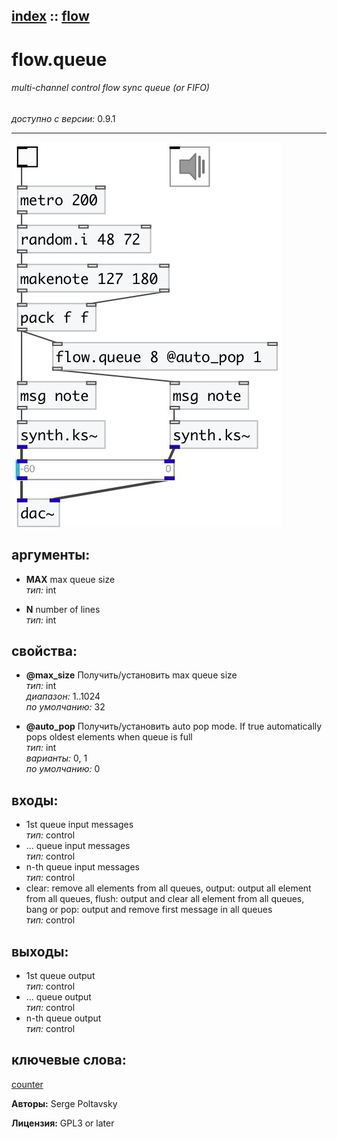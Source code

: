 [index](index.html) :: [flow](category_flow.html)
---

# flow.queue

###### multi-channel control flow sync queue (or FIFO)

*доступно с версии:* 0.9.1

---




[![example](../examples/img/flow.queue.jpg)](../examples/pd/flow.queue.pd)



## аргументы:

* **MAX**
max queue size<br>
_тип:_ int<br>

* **N**
number of lines<br>
_тип:_ int<br>





## свойства:

* **@max_size** 
Получить/установить max queue size<br>
_тип:_ int<br>
_диапазон:_ 1..1024<br>
_по умолчанию:_ 32<br>

* **@auto_pop** 
Получить/установить auto pop mode. If true automatically pops oldest elements when queue is full<br>
_тип:_ int<br>
_варианты:_ 0, 1<br>
_по умолчанию:_ 0<br>



## входы:

* 1st queue input messages<br>
_тип:_ control
* ... queue input messages<br>
_тип:_ control
* n-th queue input messages<br>
_тип:_ control
* clear: remove all elements from all queues, output: output all element from all queues, flush: output and clear all element from all queues, bang or pop: output and remove first message in all queues<br>
_тип:_ control



## выходы:

* 1st queue output<br>
_тип:_ control
* ... queue output<br>
_тип:_ control
* n-th queue output<br>
_тип:_ control



## ключевые слова:

[counter](keywords/counter.html)






**Авторы:** Serge Poltavsky




**Лицензия:** GPL3 or later





